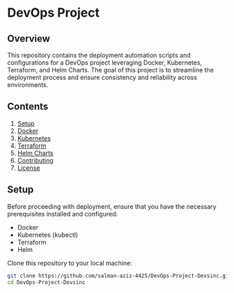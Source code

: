 # DevOps Project

## Overview
This repository contains the deployment automation scripts and configurations for a DevOps project leveraging Docker, Kubernetes, Terraform, and Helm Charts. The goal of this project is to streamline the deployment process and ensure consistency and reliability across environments.

## Contents
1. [Setup](#setup)
2. [Docker](#docker)
3. [Kubernetes](#kubernetes)
4. [Terraform](#terraform)
5. [Helm Charts](#helm-charts)
6. [Contributing](#contributing)
7. [License](#license)

## Setup
Before proceeding with deployment, ensure that you have the necessary prerequisites installed and configured:

- Docker
- Kubernetes (kubectl)
- Terraform
- Helm

Clone this repository to your local machine:

```bash
git clone https://github.com/salman-aziz-4425/DevOps-Project-Devsinc.git
cd DevOps-Project-Devsinc
